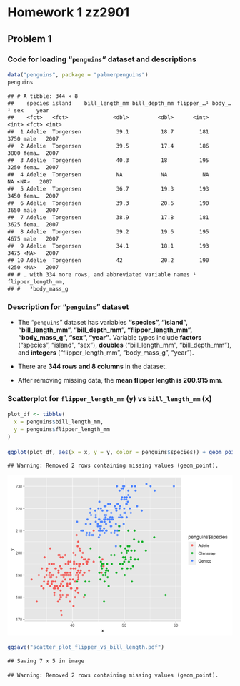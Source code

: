 Homework 1 zz2901
================

## Problem 1

### Code for loading “`penguins`” dataset and descriptions

``` r
data("penguins", package = "palmerpenguins")
penguins
```

    ## # A tibble: 344 × 8
    ##    species island    bill_length_mm bill_depth_mm flipper_…¹ body_…² sex    year
    ##    <fct>   <fct>              <dbl>         <dbl>      <int>   <int> <fct> <int>
    ##  1 Adelie  Torgersen           39.1          18.7        181    3750 male   2007
    ##  2 Adelie  Torgersen           39.5          17.4        186    3800 fema…  2007
    ##  3 Adelie  Torgersen           40.3          18          195    3250 fema…  2007
    ##  4 Adelie  Torgersen           NA            NA           NA      NA <NA>   2007
    ##  5 Adelie  Torgersen           36.7          19.3        193    3450 fema…  2007
    ##  6 Adelie  Torgersen           39.3          20.6        190    3650 male   2007
    ##  7 Adelie  Torgersen           38.9          17.8        181    3625 fema…  2007
    ##  8 Adelie  Torgersen           39.2          19.6        195    4675 male   2007
    ##  9 Adelie  Torgersen           34.1          18.1        193    3475 <NA>   2007
    ## 10 Adelie  Torgersen           42            20.2        190    4250 <NA>   2007
    ## # … with 334 more rows, and abbreviated variable names ¹​flipper_length_mm,
    ## #   ²​body_mass_g

### Description for “`penguins`” dataset

-   The “`penguins`” dataset has variables **“species”, “island”,
    “bill_length_mm”, “bill_depth_mm”, “flipper_length_mm”,
    “body_mass_g”, “sex”, “year”**. Variable types include **factors**
    (“species”, “island”, “sex”), **doubles** (“bill_length_mm”,
    “bill_depth_mm”), and **integers** (“flipper_length_mm”,
    “body_mass_g”, “year”).

-   There are **344 rows and 8 columns** in the dataset.

-   After removing missing data, the **mean flipper length is 200.915
    mm**.

### Scatterplot for `flipper_length_mm` (y) vs `bill_length_mm` (x)

``` r
plot_df <- tibble(
  x = penguins$bill_length_mm,
  y = penguins$flipper_length_mm
)

ggplot(plot_df, aes(x = x, y = y, color = penguins$species)) + geom_point()
```

    ## Warning: Removed 2 rows containing missing values (geom_point).

![](p8105_hw1_zz2901_files/figure-gfm/flipper_bill_scatterplot-1.png)<!-- -->

``` r
ggsave("scatter_plot_flipper_vs_bill_length.pdf")
```

    ## Saving 7 x 5 in image

    ## Warning: Removed 2 rows containing missing values (geom_point).
